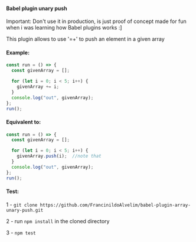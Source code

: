 #### Babel plugin unary push

Important: Don't use it in production, is just proof of concept made for fun when i was learning how Babel plugins works :]

This plugin allows to use '=+' to push an element in a given array

#### Example:
```javascript
const run = () => {
  const givenArray = [];

  for (let i = 0; i < 5; i++) {
    givenArray += i;
  }
  console.log("out", givenArray);
};
run();
```
#### Equivalent to:

```javascript
const run = () => {
  const givenArray = [];

  for (let i = 0; i < 5; i++) {
    givenArray.push(i);  //note that
  }
  console.log("out", givenArray);
};
run();
```
#### Test:

1 - `git clone https://github.com/FrancinildoAlvelim/babel-plugin-array-unary-push.git`

2 - run `npm install` in the cloned directory

3 - `npm test`


